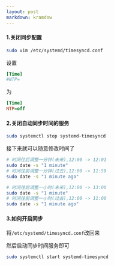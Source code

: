 ```yaml
---
layout: post
markdown: kramdow
---
```

#### 1.关闭同步配置

```bash
sudo vim /etc/systemd/timesyncd.conf
```

设置

```ini
[Time]
#NTP=
```

为

```ini
[Time]
NTP=off
```

#### 2.关闭自动同步时间的服务

```bash
sudo systemctl stop systemd-timesyncd
```

接下来就可以随意修改时间了

```bash
# 时间往后调整一分钟(未来),12:00 -> 12:01
sudo date -s "1 minute"
# 时间往前调整一分钟(过去),12:00 -> 11:59
sudo date -s "1 minute ago" 

# 时间往后调整一小时(未来),12:00 -> 13:00
sudo date -s "1 minute"
# 时间往前调整一小时(过去),12:00 -> 11:00
sudo date -s "1 minute ago" 
```



#### 3.如何开启同步

将`/etc/systemd/timesyncd.conf`改回来

然后启动同步时间服务即可

```bash
sudo systemctl start systemd-timesyncd
```

